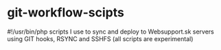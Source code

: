 git-workflow-scipts
===================

\#!/usr/bin/php scripts I use to sync and deploy to Websupport.sk servers using GIT hooks, RSYNC and SSHFS (all scripts are experimental)